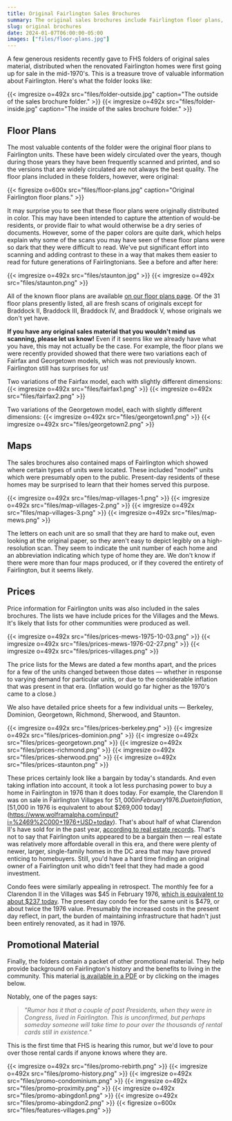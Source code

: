 ```yaml
---
title: Original Fairlington Sales Brochures
summary: The original sales brochures include Fairlington floor plans, maps, pricing lists, and more.
slug: original brochures
date: 2024-01-07T06:00:00-05:00
images: ["files/floor-plans.jpg"]
---
```


A few generous residents recently gave to FHS folders of original sales material, distributed when the renovated Fairlington homes were first going up for sale in the mid-1970's. This is a treasure trove of valuable information about Fairlington. Here's what the folder looks like:

{{< imgresize o=492x src="files/folder-outside.jpg" caption="The outside of the sales brochure folder." >}}
{{< imgresize o=492x src="files/folder-inside.jpg" caption="The inside of the sales brochure folder." >}}

## Floor Plans

The most valuable contents of the folder were the original floor plans to Fairlington units. These have been widely circulated over the years, though during those years they have been frequently scanned and printed, and so the versions that are widely circulated are not always the best quality. The floor plans included in these folders, however, were original:

{{< figresize o=600x src="files/floor-plans.jpg" caption="Original Fairlington floor plans." >}}

It may surprise you to see that these floor plans were originally distributed in color. This may have been intended to capture the attention of would-be residents, or provide flair to what would otherwise be a dry series of documents. However, some of the paper colors are quite dark, which helps explain why some of the scans you may have seen of these floor plans were so dark that they were difficult to read. We've put significant effort into scanning and adding contrast to these in a way that makes them easier to read for future generations of Fairlingtonians. See a before and after here:

{{< imgresize o=492x src="files/staunton.jpg" >}}
{{< imgresize o=492x src="files/staunton.png" >}}

All of the known floor plans are available [on our floor plans page](/floor-plans). Of the 31 floor plans presently listed, all are fresh scans of originals except for Braddock II, Braddock III, Braddock IV, and Braddock V, whose originals we don't yet have.

**If you have any original sales material that you wouldn't mind us scanning, please let us know!** Even if it seems like we already have what you have, this may not actually be the case. For example, the floor plans we were recently provided showed that there were two variations each of Fairfax and Georgetown models, which was not previously known. Fairlington still has surprises for us!

Two variations of the Fairfax model, each with slightly different dimensions:
{{< imgresize o=492x src="files/fairfax1.png" >}}
{{< imgresize o=492x src="files/fairfax2.png" >}}

Two variations of the Georgetown model, each with slightly different dimensions:
{{< imgresize o=492x src="files/georgetown1.png" >}}
{{< imgresize o=492x src="files/georgetown2.png" >}}

## Maps

The sales brochures also contained maps of Fairlington which showed where certain types of units were located. These included "model" units which were presumably open to the public. Present-day residents of these homes may be surprised to learn that their homes served this purpose.

{{< imgresize o=492x src="files/map-villages-1.png" >}}
{{< imgresize o=492x src="files/map-villages-2.png" >}}
{{< imgresize o=492x src="files/map-villages-3.png" >}}
{{< imgresize o=492x src="files/map-mews.png" >}}

The letters on each unit are so small that they are hard to make out, even looking at the original paper, so they aren't easy to depict legibly on a high-resolution scan. They seem to indicate the unit number of each home and an abbreviation indicating which type of home they are. We don't know if there were more than four maps produced, or if they covered the entirety of Fairlington, but it seems likely.

## Prices

Price information for Fairlington units was also included in the sales brochures. The lists we have include prices for the Villages and the Mews. It's likely that lists for other communities were produced as well.

{{< imgresize o=492x src="files/prices-mews-1975-10-03.png" >}}
{{< imgresize o=492x src="files/prices-mews-1976-02-27.png" >}}
{{< imgresize o=492x src="files/prices-villages.png" >}}

The price lists for the Mews are dated a few months apart, and the prices for a few of the units changed between those dates — whether in response to varying demand for particular units, or due to the considerable inflation that was present in that era. (Inflation would go far higher as the 1970's came to a close.)

We also have detailed price sheets for a few individual units — Berkeley, Dominion, Georgetown, Richmond, Sherwood, and Staunton.

{{< imgresize o=492x src="files/prices-berkeley.png" >}}
{{< imgresize o=492x src="files/prices-dominion.png" >}}
{{< imgresize o=492x src="files/prices-georgetown.png" >}}
{{< imgresize o=492x src="files/prices-richmond.png" >}}
{{< imgresize o=492x src="files/prices-sherwood.png" >}}
{{< imgresize o=492x src="files/prices-staunton.png" >}}

These prices certainly look like a bargain by today's standards. And even taking inflation into account, it took a lot less purchasing power to buy a home in Fairlington in 1976 than it does today. For example, the Clarendon II was on sale in Fairlington Villages for $51,000 in February 1976. Due to inflation, [$51,000 in 1976 is equivalent to about $269,000 today](https://www.wolframalpha.com/input?i=%2469%2C000+1976+USD+today). That's about half of what Clarendon II's have sold for in the past year, [according to real estate records](https://www.redfin.com/zipcode/22206/filter/min-sqft=1.38k-sqft,max-sqft=1.39k-sqft,include=sold-1yr). That's not to say that Fairlington units appeared to be a bargain then — real estate was relatively more affordable overall in this era, and there were plenty of newer, larger, single-family homes in the DC area that may have proved enticing to homebuyers. Still, you'd have a hard time finding an original owner of a Fairlington unit who didn't feel that they had made a good investment.

Condo fees were similarly appealing in retrospect. The monthly fee for a Clarendon II in the Villages was $45 in February 1976, [which is equivalent to about $237 today](https://www.wolframalpha.com/input?i=%2445+1976+USD+today). The present day condo fee for the same unit is $479, or about twice the 1976 value. Presumably the increased costs in the present day reflect, in part, the burden of maintaining infrastructure that hadn't just been entirely renovated, as it had in 1976.

## Promotional Material

Finally, the folders contain a packet of other promotional material. They help provide background on Fairlington's history and the benefits to living in the community. This material [is available in a PDF](files/promos.pdf) or by clicking on the images below.

Notably, one of the pages says:

> *"Rumor has it that a couple of past Presidents, when they were in Congress, lived in Fairlington. This is unconfirmed, but perhaps someday someone will take time to pour over the thousands of rental cards still in existence."*

This is the first time that FHS is hearing this rumor, but we'd love to pour over those rental cards if anyone knows where they are.

{{< imgresize o=492x src="files/promo-rebirth.png" >}}
{{< imgresize o=492x src="files/promo-history.png" >}}
{{< imgresize o=492x src="files/promo-condominium.png" >}}
{{< imgresize o=492x src="files/promo-proximity.png" >}}
{{< imgresize o=492x src="files/promo-abingdon1.png" >}}
{{< imgresize o=492x src="files/promo-abingdon2.png" >}}
{{< figresize o=600x src="files/features-villages.png" >}}